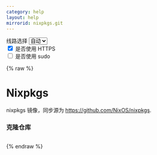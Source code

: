 ```yaml
---
category: help
layout: help
mirrorid: nixpkgs.git
---
```


<!-- 本 markdown 从 tuna/mirrorz-help-ng 自动生成，如需修改，请修改其对应部分 -->

<style>.z-help tmpl { display: none }</style>

<div class="z-wrap">
    <form class="z-form z-global" onchange="form_update(null)" onsubmit="return false">
        <div>
            <label for="e0a5cecb">线路选择</label>
            <select id="e0a5cecb" name="host">
                <option selected="selected" value="{{ site.url }}">自动</option>
                <option value="{{ site.urlv4 }}">IPv4</option>
                <option value="{{ site.urlv6 }}">IPv6</option>
            </select>
        </div>
        <div>
            <input id="144d763c" name="_scheme" type="checkbox" checked>
            <label for="144d763c">是否使用 HTTPS</label>
        </div>
        <div>
            <input id="4659e7da" name="_sudo" type="checkbox">
            <label for="4659e7da">是否使用 sudo</label>
        </div>
    </form>
</div>
{% raw %}
<div class="z-help"><h1>Nixpkgs</h1>
<p>nixpkgs 镜像，同步源为 <a href="https://github.com/NixOS/nixpkgs">https://github.com/NixOS/nixpkgs</a>.</p>
<h3>克隆仓库</h3>
<div class="z-wrap"><form class="z-form" onchange="form_update(event)" onsubmit="return false"></form><pre class="z-code"></pre></div><tmpl z-lang="bash">
git clone {{endpoint}}/
</tmpl><script id="z-config" type="application/x-mirrorz-help">eyJfIjogIk5peHBrZ3MiLCAiYmxvY2siOiBbIm5peHBrZ3MuZ2l0Il0sICJpbnB1dCI6IHt9LCAibmFtZSI6ICJuaXhwa2dzLmdpdCJ9</script>
</div>

{% endraw %}

<script src="/static/js/mustache.js?{{ site.data['hash'] }}"></script>
<script src="/static/js/zdocs.js?{{ site.data['hash'] }}"></script>
